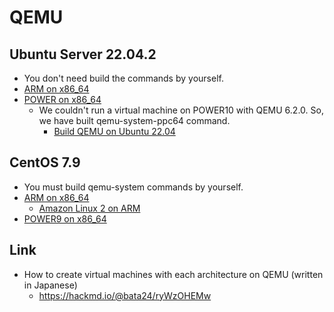 # QEMU

## Ubuntu Server 22.04.2
- You don't need build the commands by yourself.
- [ARM on x86_64](doc/RunARMonUbuntu2204.md)
- [POWER on x86_64](doc/RunPOWERonUbuntu2204.md)
  - We couldn't run a virtual machine on POWER10 with QEMU 6.2.0. So, we have built qemu-system-ppc64 command.
    - [Build QEMU on Ubuntu 22.04](doc/BuildQEMUonUbuntu2204.md)

## CentOS 7.9
- You must build qemu-system commands by yourself.
- [ARM on x86_64](doc/HowToRunARMonX86_64.md)
  - [Amazon Linux 2 on ARM](doc/HowToRunAmazonLinux2onARM.md)
- [POWER9 on x86_64](doc/HowToRunPOWER9onX86_64.md)

## Link
- How to create virtual machines with each architecture on QEMU (written in Japanese)
  - https://hackmd.io/@bata24/ryWzOHEMw